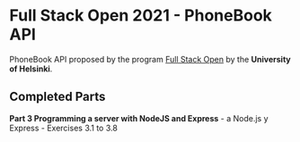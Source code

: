 # Full Stack Open 2021 - PhoneBook API
PhoneBook API proposed by the program [Full Stack Open](https://fullstackopen.com/en) by the **University of Helsinki**.

## Completed Parts
**Part 3 Programming a server with NodeJS and Express** - a Node.js y Express - Exercises 3.1 to 3.8 <br>